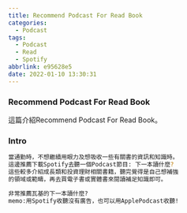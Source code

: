 ```yaml
---
title: Recommend Podcast For Read Book
categories:
  - Podcast
tags:
  - Podcast
  - Read
  - Spotify
abbrlink: e95628e5
date: 2022-01-10 13:30:31
---
```

### Recommend Podcast For Read Book
<!--more-->
這篇介紹Recommend Podcast For Read Book。

### Intro
```sh
當通勤時，不想繼續用眼力及想吸收一些有關書的資訊和知識時。
這邊推薦下載Spotify去聽一個Podcast節目: 下一本讀什麼?
這些較多介紹成長類和投資理財相關書籍，聽完覺得是自己想補強
的領域或範疇，再去買電子書或實體書來閱讀補足知識即可。

非常推薦瓦基的下一本讀什麼?
memo:用Spotify收聽沒有廣告，也可以用ApplePodcast收聽!
```
